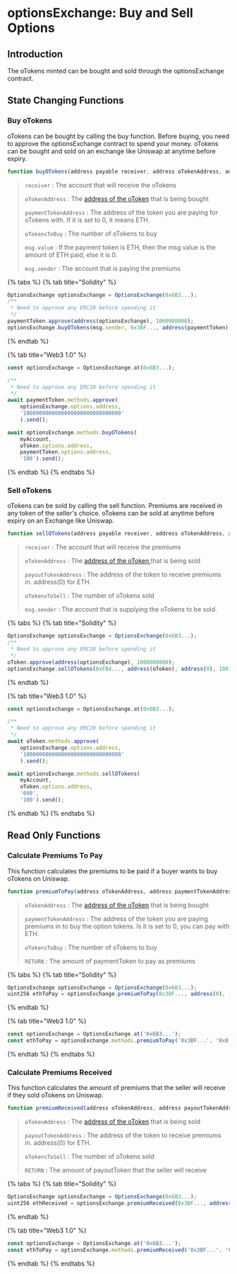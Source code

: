 # optionsExchange: Buy and Sell Options

## Introduction

The oTokens minted can be bought and sold through the optionsExchange contract. 

## State Changing Functions

### Buy oTokens

oTokens can be bought by calling the buy function. Before buying, you need to approve the optionsExchange contract to spend your money. oTokens can be bought and sold on an exchange like Uniswap at anytime before expiry.

```javascript
function buyOTokens(address payable receiver, address oTokenAddress, address paymentTokenAddress, uint256 oTokensToBuy) payable
```

> `receiver` : The account that will receive the oTokens
>
> `oTokenAddress` :  The [address of the oToken](abis-smart-contract-addresses.md#networks) that is being bought
>
> `paymentTokenAddress` : The address of the token you are paying for oTokens with. If it is set to 0, it means ETH. 
>
> `oTokensToBuy` : The number of oTokens to buy
>
> `msg.value` : If the payment token is ETH, then the msg.value is the amount of ETH paid, else it is 0.
>
> `msg.sender` : The account that is paying the premiums

{% tabs %}
{% tab title="Solidity" %}
```javascript
OptionsExchange optionsExchange = OptionsExchange(0x6B3...);
/**
 * Need to approve any ERC20 before spending it
 */
paymentToken.approve(address(optionsExchange), 1000000000);
optionsExchange.buyOTokens(msg.sender, 0x3BF..., address(paymentToken), 100);
```
{% endtab %}

{% tab title="Web3 1.0" %}
```javascript
const optionsExchange = OptionsExchange.at(0x6B3...);

/**
 * Need to approve any ERC20 before spending it
 */
await paymentToken.methods.approve(
    optionsExchange.options.address,
    '1000000000000000000000000000000'
    ).send();

await optionsExchange.methods.buyOTokens(
    myAccount, 
    oToken.options.address, 
    paymentToken.options.address, 
    '100').send();
```
{% endtab %}
{% endtabs %}

### Sell oTokens

oTokens can be sold by calling the sell function. Premiums are received in any token of the seller's choice. oTokens can be sold at anytime before expiry on an Exchange like Uniswap. 

```javascript
function sellOTokens(address payable receiver, address oTokenAddress, address payoutTokenAddress, uint256 oTokensToSell) 
```

> `receiver` : The account that will receive the premiums
>
> `oTokenAddress` :  The [address of the oToken ](abis-smart-contract-addresses.md)that is being sold
>
> `payoutTokenAddress` : The address of the token to receive premiums in. address\(0\) for ETH. 
>
> `oTokensToSell` : The number of oTokens sold
>
> `msg.sender` : The account that is supplying the oTokens to be sold.

{% tabs %}
{% tab title="Solidity" %}
```javascript
OptionsExchange optionsExchange = OptionsExchange(0x6B3...);
/**
 * Need to approve any ERC20 before spending it
 */
oToken.approve(address(optionsExchange), 1000000000);
optionsExchange.sellOTokens(0xFB4..., address(oToken), address(0), 100);
```
{% endtab %}

{% tab title="Web3 1.0" %}
```javascript
const optionsExchange = OptionsExchange.at(0x6B3...);

/**
 * Need to approve any ERC20 before spending it
 */
await oToken.methods.approve(
    optionsExchange.options.address,
    '1000000000000000000000000000000'
    ).send();

await optionsExchange.methods.sellOTokens(
    myAccount, 
    oToken.options.address, 
    '0X0', 
    '100').send();
```
{% endtab %}
{% endtabs %}

## Read Only Functions

### Calculate Premiums To Pay

This function calculates the premiums to be paid if a buyer wants to buy oTokens on Uniswap. 

```javascript
function premiumToPay(address oTokenAddress, address paymentTokenAddress, uint256 oTokensToBuy) view returns (uint256)
```

> `oTokenAddress` :  The [address of the oToken](abis-smart-contract-addresses.md#networks) that is being bought
>
> `paymentTokenAddress` : The address of the token you are paying premiums in to buy the option tokens. Is it is set to 0, you can pay with ETH. 
>
> `oTokensToBuy` : The number of oTokens to buy
>
> `RETURN` : The amount of paymentToken to pay as premiums

{% tabs %}
{% tab title="Solidity" %}
```javascript
OptionsExchange optionsExchange = OptionsExchange(0x6B3...);
uint256 ethToPay = optionsExchange.premiumToPay(0x3BF..., address(0), 100);
```
{% endtab %}

{% tab title="Web3 1.0" %}
```javascript
const optionsExchange = OptionsExchange.at('0x6B3...');
const ethToPay = optionsExchange.methods.premiumToPay('0x3BF...', '0x0', '100').call();
```
{% endtab %}
{% endtabs %}

### Calculate Premiums Received 

This function calculates the amount of premiums that the seller will receive if they sold oTokens on Uniswap.

```javascript
function premiumReceived(address oTokenAddress, address payoutTokenAddress, uint256 oTokensToSell) view returns (uint256) 
```

> `oTokenAddress` :  The [address of the oToken](abis-smart-contract-addresses.md#networks) that is being sold
>
> `payoutTokenAddress` : The address of the token to receive premiums in. address\(0\) for ETH. 
>
> `oTokensToSell` : The number of oTokens sold
>
> `RETURN` : The amount of payoutToken that the seller will receive

{% tabs %}
{% tab title="Solidity" %}
```javascript
OptionsExchange optionsExchange = OptionsExchange(0x6B3...);
uint256 ethReceived = optionsExchange.premiumReceived(0x3BF..., address(0), 100);
```
{% endtab %}

{% tab title="Web3 1.0" %}
```javascript
const optionsExchange = OptionsExchange.at('0x6B3...');
const ethToPay = optionsExchange.methods.premiumReceived('0x3BF...', '0x0', '100').call();
```
{% endtab %}
{% endtabs %}

